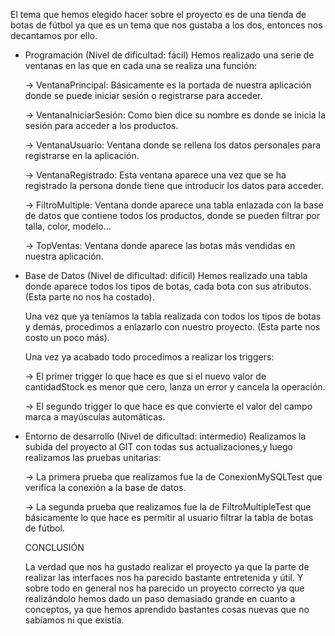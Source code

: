El tema que hemos elegido hacer sobre el proyecto es de una tienda de botas de fútbol ya que es un tema que nos gustaba a los dos, entonces nos decantamos por ello.

- Programación (Nivel de dificultad: fácil)
  Hemos realizado una serie de ventanas en las que en cada una se realiza una función:

  -> VentanaPrincipal: Básicamente es la portada de nuestra aplicación donde se puede iniciar sesión o registrarse para acceder.

  -> VentanaIniciarSesión: Como bien dice su nombre es donde se inicia la sesión para acceder a los productos.

  -> VentanaUsuario: Ventana donde se rellena los datos personales para registrarse en la aplicación.
  
  -> VentanaRegistrado: Esta ventana aparece una vez que se ha registrado la persona donde tiene que introducir los datos para acceder.
  
  -> FiltroMultiple: Ventana donde aparece una tabla enlazada con la base de datos que contiene todos los productos, donde se pueden filtrar por talla, color, modelo...

  -> TopVentas: Ventana donde aparece las botas más vendidas en nuestra aplicación.
  
  
- Base de Datos (Nivel de dificultad: difícil)
  Hemos realizado una tabla donde aparece todos los tipos de botas, cada bota con sus atributos. (Esta parte no nos ha costado).
  
  Una vez que ya teníamos la tabla realizada con todos los tipos de botas y demás, procedimos a enlazarlo con nuestro proyecto. (Esta parte nos costo un poco más).
  
  Una vez ya acabado todo procedimos a realizar los triggers:

  -> El primer trigger lo que hace es que si el nuevo valor de cantidadStock es menor que cero, lanza un error y cancela la operación.
  
  -> El segundo trigger lo que hace es que convierte el valor del campo marca a mayúsculas automáticas.
  
- Entorno de desarrollo (Nivel de dificultad: intermedio)
  Realizamos la subida del proyecto al GIT con todas sus actualizaciones,y luego realizamos las pruebas unitarias:
  
  -> La primera prueba que realizamos fue la de ConexionMySQLTest que verifica la conexión a la base de datos.
  
  -> La segunda prueba que realizamos fue la de FiltroMultipleTest que básicamente lo que hace es permitir al usuario filtrar la tabla de botas de fútbol.


  CONCLUSIÓN
  
  La verdad que nos ha gustado realizar el proyecto ya que la parte de realizar las interfaces nos ha parecido bastante entretenida y útil.
  Y sobre todo en general nos ha parecido un proyecto correcto ya que realizándolo hemos dado un paso demasiado grande en cuanto a conceptos, ya que hemos aprendido bastantes cosas nuevas que no sabíamos ni que existía.
